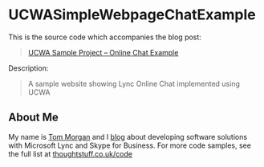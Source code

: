 # UCWASimpleWebpageChatExample

This is the source code which accompanies the blog post:

> [UCWA Sample Project – Online Chat Example](http://blog.thoughtstuff.co.uk/2015/04/ucwa-sample-project-online-chat-example/)

Description:

> A sample website showing Lync Online Chat implemented using UCWA

## About Me

My name is [Tom Morgan](http://thoughtstuff.co.uk) and I [blog](http://blog.thoughtstuff.co.uk) about developing software solutions with Microsoft Lync and Skype for Business. For more code samples, see the full list at [thoughtstuff.co.uk/code](http://thoughtstuff.co.uk/code)
